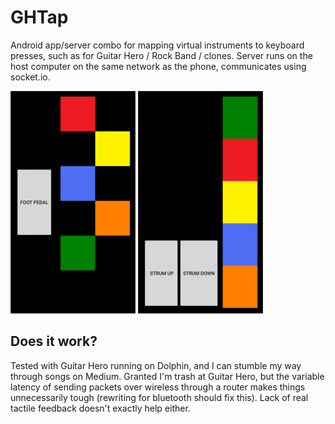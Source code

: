 # GHTap
Android app/server combo for mapping virtual instruments to keyboard presses, such as for Guitar Hero / Rock Band / clones.
Server runs on the host computer on the same network as the phone, communicates using socket.io.


![drum UI](screen1.png)
![guitar UI](screen2.png)

## Does it work?
Tested with Guitar Hero running on Dolphin, and I can stumble my way through songs on Medium.
Granted I'm trash at Guitar Hero, but the variable latency of sending packets over wireless through a router makes things unnecessarily tough (rewriting for bluetooth should fix this).
Lack of real tactile feedback doesn't exactly help either.


